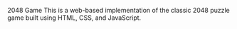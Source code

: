 2048 Game
This is a web-based implementation of the classic 2048 puzzle game built using HTML, CSS, and JavaScript.
